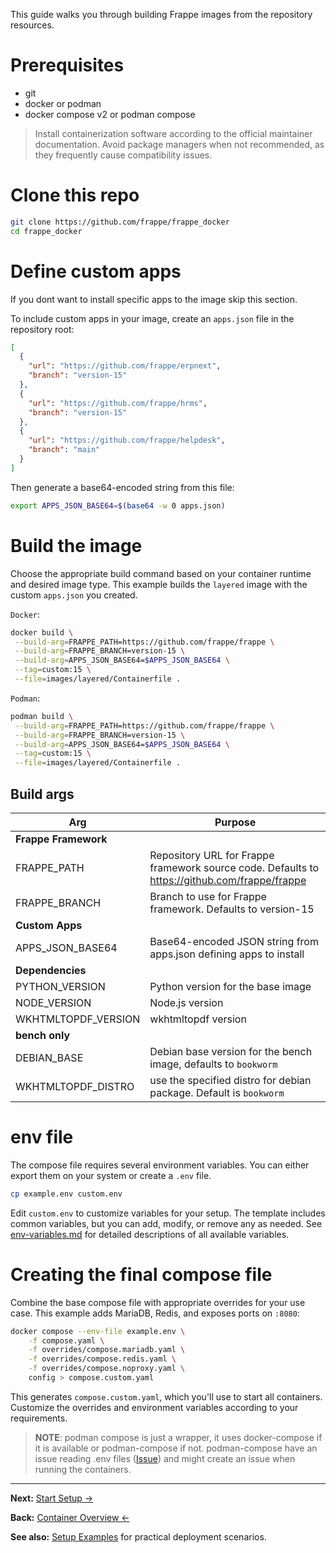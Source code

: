 This guide walks you through building Frappe images from the repository resources.

# Prerequisites

- git
- docker or podman
- docker compose v2 or podman compose

> Install containerization software according to the official maintainer documentation. Avoid package managers when not recommended, as they frequently cause compatibility issues.

# Clone this repo

```bash
git clone https://github.com/frappe/frappe_docker
cd frappe_docker
```

# Define custom apps

If you dont want to install specific apps to the image skip this section.

To include custom apps in your image, create an `apps.json` file in the repository root:

```json
[
  {
    "url": "https://github.com/frappe/erpnext",
    "branch": "version-15"
  },
  {
    "url": "https://github.com/frappe/hrms",
    "branch": "version-15"
  },
  {
    "url": "https://github.com/frappe/helpdesk",
    "branch": "main"
  }
]
```

Then generate a base64-encoded string from this file:

```bash
export APPS_JSON_BASE64=$(base64 -w 0 apps.json)
```

# Build the image

Choose the appropriate build command based on your container runtime and desired image type. This example builds the `layered` image with the custom `apps.json` you created.

`Docker`:

```bash
docker build \
 --build-arg=FRAPPE_PATH=https://github.com/frappe/frappe \
 --build-arg=FRAPPE_BRANCH=version-15 \
 --build-arg=APPS_JSON_BASE64=$APPS_JSON_BASE64 \
 --tag=custom:15 \
 --file=images/layered/Containerfile .
```

`Podman`:

```bash
podman build \
 --build-arg=FRAPPE_PATH=https://github.com/frappe/frappe \
 --build-arg=FRAPPE_BRANCH=version-15 \
 --build-arg=APPS_JSON_BASE64=$APPS_JSON_BASE64 \
 --tag=custom:15 \
 --file=images/layered/Containerfile .
```

## Build args

| Arg                  | Purpose                                                                                       |
| -------------------- | --------------------------------------------------------------------------------------------- |
| **Frappe Framework** |                                                                                               |
| FRAPPE_PATH          | Repository URL for Frappe framework source code. Defaults to https://github.com/frappe/frappe |
| FRAPPE_BRANCH        | Branch to use for Frappe framework. Defaults to version-15                                    |
| **Custom Apps**      |                                                                                               |
| APPS_JSON_BASE64     | Base64-encoded JSON string from apps.json defining apps to install                            |
| **Dependencies**     |                                                                                               |
| PYTHON_VERSION       | Python version for the base image                                                             |
| NODE_VERSION         | Node.js version                                                                               |
| WKHTMLTOPDF_VERSION  | wkhtmltopdf version                                                                           |
| **bench only**       |                                                                                               |
| DEBIAN_BASE          | Debian base version for the bench image, defaults to `bookworm`                               |
| WKHTMLTOPDF_DISTRO   | use the specified distro for debian package. Default is `bookworm`                            |

# env file

The compose file requires several environment variables. You can either export them on your system or create a `.env` file.

```bash
cp example.env custom.env
```

Edit `custom.env` to customize variables for your setup. The template includes common variables, but you can add, modify, or remove any as needed. See [env-variables.md](04-env-variables.md) for detailed descriptions of all available variables.

# Creating the final compose file

Combine the base compose file with appropriate overrides for your use case. This example adds MariaDB, Redis, and exposes ports on `:8080`:

```bash
docker compose --env-file example.env \
    -f compose.yaml \
    -f overrides/compose.mariadb.yaml \
    -f overrides/compose.redis.yaml \
    -f overrides/compose.noproxy.yaml \
    config > compose.custom.yaml
```

This generates `compose.custom.yaml`, which you'll use to start all containers. Customize the overrides and environment variables according to your requirements.

> **NOTE**: podman compose is just a wrapper, it uses docker-compose if it is available or podman-compose if not. podman-compose have an issue reading .env files ([Issue](https://github.com/containers/podman-compose/issues/475)) and might create an issue when running the containers.

---

**Next:** [Start Setup →](03-start-setup.md)

**Back:** [Container Overview ←](01-overview.md)

**See also:** [Setup Examples](06-setup-examples.md) for practical deployment scenarios.
